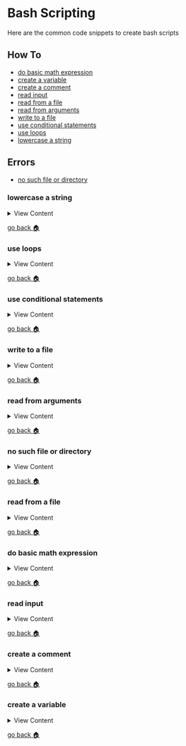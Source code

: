 # Bash Scripting

Here are the common code snippets to create bash scripts

## How To

- [do basic math expression][math-exp]
- [create a variable][create-var]
- [create a comment][create-comm]
- [read input][read-inpt]
- [read from a file][read-file]
- [read from arguments][read-args]
- [write to a file][write-file]
- [use conditional statements][con-stat]
- [use loops][looping]
- [lowercase a string][low-case]

## Errors

- [no such file or directory][no-file]

[low-case]:#lowercase-a-string
[looping]:#use-loops
[con-stat]:#use-conditional-statements
[write-file]:#write-to-a-file
[read-args]:#read-from-arguments
[no-file]:#no-such-file-or-directory
[read-file]:#read-from-a-file
[math-exp]:#do-basic-math-expression
[read-inpt]:#read-input
[create-var]:#create-a-variable
[create-comm]:#create-a-comment
[home]:#bash-scripting

### lowercase a string

<details>
<summary>
View Content
</summary>

:link: **Reference**

:pencil2: **Things to note**

- [How to convert a string to lower case in Bash](https://stackoverflow.com/questions/2264428/how-to-convert-a-string-to-lower-case-in-bash)
---

Here are a couple of options to lowercase

```linux
#!/bin/bash


echo "What is your first name?"

read name

# option 1
echo "$name" | tr '[:upper:]' '[:lower:]'

echo "What is your last name?"

read last
# option 2
echo "$last" | awk '{print tolower($0)}'

echo "What do you want get off your chest"

read chest
# option 3
echo $chest | tr '[A-Z]' '[a-z]'
```

</details>

[go back :house:][home]

### use loops

<details>
<summary>
View Content
</summary>

:link: **Reference**

:pencil2: **Things to note**

- [How do I iterate over a range of numbers defined by variables in Bash?](https://stackoverflow.com/questions/169511/how-do-i-iterate-over-a-range-of-numbers-defined-by-variables-in-bash)

---

This is an example of the while loop

```linux
#!/bin/bash

i=1
# surprisingly the comparison operator flags
# work in these brackets while it loops
while [[ $i -le 10 ]] ; do
   echo "$i"
  (( i += 1 ))
done

```

this is an example of the for loop. In case you wanted to use a defined variable as a part of the looping process. You should use the `seq` command

```linux
#!/bin/bash

max=10

# the seq command allows you to add a variable as either the beginning or end of the for loop
# you can use or you could have a predefined range in the for loop
# like this : for i in {1..5}
for i in $(seq 1 $max)
do
   if test $i -gt 1; then

     echo "$i monkeys"

    else 

      echo "$i monkey"

   fi

done

echo "Are jumping on the bed"

```

</details>

[go back :house:][home]

### use conditional statements

<details>
<summary>
View Content
</summary>

:link: **Reference**

- [Bash Test Operators](https://kapeli.com/cheat_sheets/Bash_Test_Operators.docset/Contents/Resources/Documents/index)

---

This example is using the `case` statement which is similar to the `switch` statement

```linux
#!/bin/bash


echo "What job do you have?"

read job

# this is how you lowercase string values
job=$(echo "$job" | tr '[:upper:]' '[:lower:]')

case $job in 
    "knight")
      echo "Then you should you have a sword"
    ;;

    "mage")
    echo "Then you should have a staff"
    ;;

    "archer")
    echo "Then you should have a bow"
    ;;

    *)
    echo "Sir, we're in a medieval fantasy"
  ;;
esac
```

 This example works only when you place curly brackes around the comparison. I was not able to produce a `-lt` because I would get a lot of errors

```linux
#!/bin/bash

echo "How much do you weigh in pounds?"

read weight

# converts the weight of pounds to kilos
kg=$(bc <<< "$weight/2.2046" )

# the less than operator only works if the comparison is wrapped in two  curly brackets
if (("$weight" < 150));then
 echo "You're pretty skinny for $kg kilos"

 elif (("$weight"  < 180)); then
 echo " That's $kg kilos, seem to be normal weight ... if you're a man"
 else
 echo "You are $kg kilos, you are either slightly chubby or a complete fat ass"

fi

```

This example allows comparison operator flags like `-lt, -ge, -a, or -o` to work. Apparently using the `test` command makes it work properly. There might be other keywords/commands that can make it work, but here is an example . And here is a [link](https://kapeli.com/cheat_sheets/Bash_Test_Operators.docset/Contents/Resources/Documents/index) to the different comparison operators

```linux
#!/bin/bash

echo "How much do you weigh in pounds?"

read weight

# converts the weight of pounds to kilos
kg=$(bc <<< "$weight/2.2046" )

# apparently using the test keyword will allow the -lt to be recognized
if test "$weight" -lt 150 ;then
 echo "You're pretty skinny for $kg kilos"

 elif test "$weight"  -lt 180 ; then
 echo " That's $kg kilos, seem to be normal weight ... if you're a man"
 elif test $weight -ge 200 -o $weight -le 250; then
  echo "$kg kilos!? You are one beefy boy"
 else
 echo "You are $kg kilos, you are either slightly chubby or a complete fat ass"

fi

```



This example does not work because the bash script is giving errors stating that the `-lt` command is not found. I don't know how far I'm going to look into how to resolve this issue

```linux
#!/bin/bash

echo "How much do you weigh in pounds?"

read weight

# converts the weight of pounds to kilos
kg=$(bc <<< "$weight/2.2046" )

# the -lt is the less than operator
if [$weight -lt 150 ];then
 echo "You're pretty skinny for $kg kilos"

 elif [$weight  -lt 180 ]; then
 echo " That's $kg kilos, seem to be normal weight ... if you're a man"
 else
 echo "You are $kg kilos, you are either slightly chubby or a complete fat ass"
# I'm assuming you have to end every if statement with a fi
# more testing is needed
fi

```

</details>

[go back :house:][home]

### write to a file

<details>
<summary>
View Content
</summary>

---

This is an example

```linux
#!/bin/bash

cd "$(dirname "$0")"

# If the file does not exist, it will create the file
# and then insert the text
echo "I'm inserting text into this file" > ../text/t002.txt

# the >> appends text to the file
echo "I'm appending text into this file" >> ../text/t002.txt

```

</details>

[go back :house:][home]

### read from arguments

<details>
<summary>
View Content
</summary>

---

Numbered variables in bash script can indicate the different input values that the script read from. So if you type in 3 separate words, they can be interpreted as 3 different arguments that bash can use as variables. The way you access the arguments is by the sequence of the variable. So if you wanted to get value of the second argument you can call it out like this `echo $2`. And so on.

```linux
# outside of bash

bash scripts/bash007.sh  dog cat fish horse

# inside bash
#!/bin/bash

echo "Hello, how are you feeling today?"

# will print out dog
echo "$1, is your first argument"

# will print out cat
echo "$2, is your second argument"

# will print out fish, but it will not print out horse
# or any additional arguments
echo "$3, is your remaining arguments"

```

</details>

[go back :house:][home]

### no such file or directory

<details>
<summary>
View Content
</summary>

:link: **Reference**

- [Script cannot find file](https://stackoverflow.com/questions/40923758/script-cannot-find-file)

---

If you attempt to read from a file, you will probably get the error `no such file or directory`. I'm assuming that it might be looking within the root directory. In any case, this is how you can call a script and it will look for content based on the current directory you are in

```linux
cd "$(dirname "$0")"
```

```linux
dir="$(cd $(dirname "$0"); pwd)"
chmod 770 "$dir/somefile"
```

</details>

[go back :house:][home]

### read from a file

<details>
<summary>
View Content
</summary>

:link: **Reference**

- [Shell script read missing last line](https://stackoverflow.com/questions/12916352/shell-script-read-missing-last-line)

:pencil2: **Things to note**

- The read line will not read the last line of a file, unless do the code in a different way
- Apparently, the reason why the while loop doesn't read the last line of code, is because it's expected that you are supposed to leave the last line blank. I don't know, that sounds stupid to me

---

If you want to read input from a file, you can use the while loop to get the line
of text that might be from a text file

#### the basic way to do it

```linux
#!/bin/bash
# This is needed to cd into your current directory
cd "$(dirname "$0")"

while read line
do
  echo $line
done < ../text/t001.txt
# this will print everything except the last line

```

#### the best way to do it

```linux
#!/bin/bash
# This is needed to cd into your current directory
cd "$(dirname "$0")"

# This will read the last line of the files
while read line || [ -n "$line" ]; do echo $line; done < ../text/t001.txt

```

</details>

[go back :house:][home]

### do basic math expression

<details>
<summary>
View Content
</summary>

:link: **Reference**

- [Bash Scripting Tutorial - 4. Arithmetic](https://ryanstutorials.net/bash-scripting-tutorial/bash-arithmetic.php)
- [Bash Math Operations (Bash Arithmetic) Explained](https://phoenixnap.com/kb/bash-math)

---

There's a number of ways you can do basic or advanced calculations with linux commands.
Within these small examples, I will show how to use the`let` and `expr` commands. But I included `bc` because I found out that the previous commands sort of suck

#### let

```linux
#!/bin/bash

echo "What age are you?"

read age

# let allows you to wrap caluclations in quotes
# as well as the variable that will store it
# avoid doing division though
let "dogYears = $age * 6"


echo "You'll be $dogYears in dog years"

# you can also do math without putting the equation in quotes
let a=$dogYears+12

# you can also increment the previously made variable, like so
let a++


```

#### expr

:pencil2: **Things to note**

- expr prints the answer as opposed to returning it, so you should only use it if you want to print out the final arithmatic
- expr does not take  or calculate floating point numbers so if you attempt to
do any calculation with it, an error will be thrown
- you can't multiply with the `*` alone, you have to include a slash `\*`
- another annoying thing about `expr` is that you need to have the equation either spaced `$x + $y` or together `$x+$y`, but if you have it like this `$x+ $y`. It will throw an error

```linux
#!/bin/bash

expr 5 + 9

# This won't work
expr 10 * 236 

# But this does
expr 10 \* 236

x=5
y=10

# this will work
expr $x + $y

# this will not work
exprt $x+ $y

```

#### bc

```linux
#!/bin/bash

echo "Sorry to be intrusive, but how much do you weigh?"

read weight

# let and expr doesn't work well with division so bc(basic calculator)
# is the best command to use
kg=$(bc <<< "$weight/2.2046" )

echo "You'll weigh about $kg kilograms in england!"

```

</details>

[go back :house:][home]

### read input

<details>
<summary>
View Content
</summary>

---

This is an example

```linux
#!/bin/bash


echo "Hold are you?"

# the read command will store whatever value you want to the new variable
read age

let "age_left=78 - $age" 

echo "You have $age_left years left before you hit 78"
```

</details>

[go back :house:][home]

### create a comment

<details>
<summary>
View Content
</summary>

---

adding the `#` before anything comments the line out

```linux
#!/bin/bash
# this is a comment
# this another comment


# And here is the third comment

```

</details>

[go back :house:][home]

### create a variable

<details>
<summary>
View Content
</summary>

---

There are no data types in bash so you don't have
declare a type before assigning it a value

```linux
#!/bin/bash

var="value to a variable"

# assigning it to another variables
var2=$var

echo $var2
```

**Note**

- Make sure the variable has no space to the equal sign like this `var="foo"`

</details>

[go back :house:][home]
